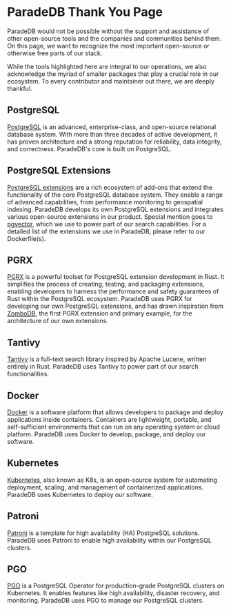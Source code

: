# ParadeDB Thank You Page

ParadeDB would not be possible without the support and assistance of other open-source
tools and the companies and communities behind them. On this page, we want to recognize
the most important open-source or otherwise free parts of our stack.

While the tools highlighted here are integral to our operations, we also
acknowledge the myriad of smaller packages that play a crucial role in our ecosystem.
To every contributor and maintainer out there, we are deeply thankful.

## PostgreSQL

[PostgreSQL](https://www.postgresql.org/) is an advanced, enterprise-class, and
open-source relational database system. With more than three decades of active development,
it has proven architecture and a strong reputation for reliability, data integrity,
and correctness. ParadeDB's core is built on PostgreSQL.

## PostgreSQL Extensions

[PostgreSQL extensions](https://pgxn.org/) are a rich ecosystem of add-ons that extend
the functionality of the core PostgreSQL database system. They enable a range of
advanced capabilities, from performance monitoring to geospatial indexing. ParadeDB
develops its own PostgreSQL extensions and integrates various open-source extensions
in our product. Special mention goes to [pgvector](https://github.com/pgvector/pgvector),
which we use to power part of our search capabilities. For a detailed list of the extensions we
use in ParadeDB, please refer to our Dockerfile(s).

## PGRX

[PGRX](https://github.com/pgcentralfoundation/pgrx) is a powerful toolset for
PostgreSQL extension development in Rust. It simplifies the process of creating,
testing, and packaging extensions, enabling developers to harness the performance
and safety guarantees of Rust within the PostgreSQL ecosystem. ParadeDB uses PGRX
for developing our own PostgreSQL extensions, and has drawn inspiration from [ZomboDB](https://github.com/zombodb/zombodb),
the first PGRX extension and primary example, for the architecture of our own extensions.

## Tantivy

[Tantivy](https://github.com/quickwit-oss/tantivy) is a full-text search library
inspired by Apache Lucene, written entirely in Rust. ParadeDB uses Tantivy to power
part of our search functionalities.

## Docker

[Docker](https://www.docker.com) is a software platform that allows developers to
package and deploy applications inside containers. Containers are lightweight, portable,
and self-sufficient environments that can run on any operating system or cloud platform.
ParadeDB uses Docker to develop, package, and deploy our software.

## Kubernetes

[Kubernetes](https://kubernetes.io), also known as K8s, is an open-source system
for automating deployment, scaling, and management of containerized applications.
ParadeDB uses Kubernetes to deploy our software.

## Patroni

[Patroni](https://github.com/zalando/patroni) is a template for high availability
(HA) PostgreSQL solutions. ParadeDB uses Patroni to enable high availability within
our PostgreSQL clusters.

## PGO

[PGO](https://github.com/CrunchyData/postgres-operator) is a PostgreSQL Operator
for production-grade PostgreSQL clusters on Kubernetes. It enables features like
high availability, disaster recovery, and monitoring. ParadeDB uses PGO to manage
our PostgreSQL clusters.

